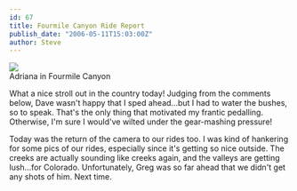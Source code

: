 ```yaml
---
id: 67
title: Fourmile Canyon Ride Report
publish_date: "2006-05-11T15:03:00Z"
author: Steve
---
```


[![](http://lh6.ggpht.com/_zoD15FRZxcs/St_YqHKWeeI/AAAAAAAAARo/U5_Pew4-0bk/s2400/IMG_4116.JPG)](http://picasaweb.google.com/flagstafffrenzy/FourmileCanyonInMay)  
Adriana in Fourmile Canyon

What a nice stroll out in the country today! Judging from the comments below, Dave wasn't happy that I sped ahead...but I had to water the bushes, so to speak. That's the only thing that motivated my frantic pedalling. Otherwise, I'm sure I would've wilted under the gear-mashing pressure!

Today was the return of the camera to our rides too. I was kind of hankering for some pics of our rides, especially since it's getting so nice outside. The creeks are actually sounding like creeks again, and the valleys are getting lush...for Colorado. Unfortunately, Greg was so far ahead that we didn't get any shots of him. Next time.

